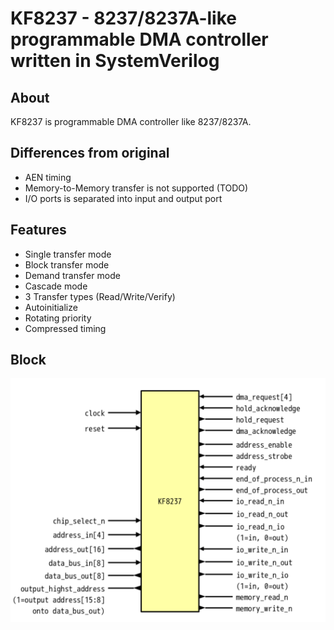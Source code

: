 # KF8237 - 8237/8237A-like programmable DMA controller written in SystemVerilog 

## About
KF8237 is programmable DMA controller like 8237/8237A.

## Differences from original
- AEN timing
- Memory-to-Memory transfer is not supported (TODO)
- I/O ports is separated into input and output port

## Features
- Single transfer mode
- Block transfer mode
- Demand transfer mode
- Cascade mode
- 3 Transfer types (Read/Write/Verify)
- Autoinitialize
- Rotating priority
- Compressed timing

## Block
![KF8237_block](DOC/img/KF8237_block.png)

